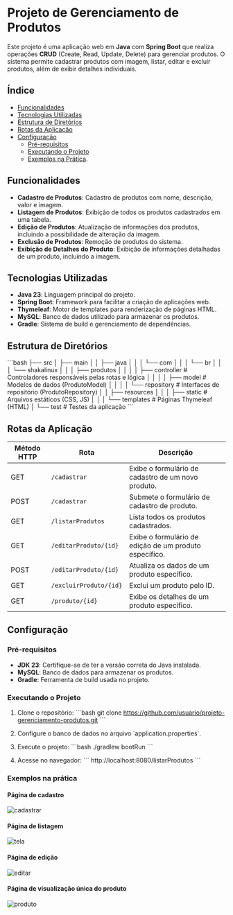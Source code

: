 
# Projeto de Gerenciamento de Produtos

Este projeto é uma aplicação web em **Java** com **Spring Boot** que realiza operações **CRUD** (Create, Read, Update, Delete) para gerenciar produtos. O sistema permite cadastrar produtos com imagem, listar, editar e excluir produtos, além de exibir detalhes individuais.

## Índice
- [Funcionalidades](#funcionalidades)
- [Tecnologias Utilizadas](#tecnologias-utilizadas)
- [Estrutura de Diretórios](#estrutura-de-diretórios)
- [Rotas da Aplicação](#rotas-da-aplicação)
- [Configuração](#configuração)
  - [Pré-requisitos](#pré-requisitos)
  - [Executando o Projeto](#executando-o-projeto)
  - [Exemplos na Prática](#exemplos-na-prática).

## Funcionalidades
- **Cadastro de Produtos**: Cadastro de produtos com nome, descrição, valor e imagem.
- **Listagem de Produtos**: Exibição de todos os produtos cadastrados em uma tabela.
- **Edição de Produtos**: Atualização de informações dos produtos, incluindo a possibilidade de alteração da imagem.
- **Exclusão de Produtos**: Remoção de produtos do sistema.
- **Exibição de Detalhes do Produto**: Exibição de informações detalhadas de um produto, incluindo a imagem.

## Tecnologias Utilizadas
- **Java 23**: Linguagem principal do projeto.
- **Spring Boot**: Framework para facilitar a criação de aplicações web.
- **Thymeleaf**: Motor de templates para renderização de páginas HTML.
- **MySQL**: Banco de dados utilizado para armazenar os produtos.
- **Gradle**: Sistema de build e gerenciamento de dependências.

## Estrutura de Diretórios

\`\`\`bash
├── src
│   ├── main
│   │   ├── java
│   │   │   └── com
│   │   │       └── br
│   │   │           └── shakalinux
│   │   │               ├── produtos
│   │   │               │   ├── controller       # Controladores responsáveis pelas rotas e lógica
│   │   │               │   ├── model            # Modelos de dados (ProdutoModel)
│   │   │               │   └── repository       # Interfaces de repositório (ProdutoRepository)
│   │   ├── resources
│   │   │   ├── static                           # Arquivos estáticos (CSS, JS)
│   │   │   └── templates                        # Páginas Thymeleaf (HTML)
│   └── test                                     # Testes da aplicação
\`\`\`

## Rotas da Aplicação

| Método HTTP | Rota                     | Descrição                                               |
|-------------|--------------------------|---------------------------------------------------------|
| GET         | `/cadastrar`              | Exibe o formulário de cadastro de um novo produto.       |
| POST        | `/cadastrar`              | Submete o formulário de cadastro de produto.            |
| GET         | `/listarProdutos`         | Lista todos os produtos cadastrados.                    |
| GET         | `/editarProduto/{id}`     | Exibe o formulário de edição de um produto específico.  |
| POST        | `/editarProduto/{id}`     | Atualiza os dados de um produto específico.             |
| GET         | `/excluirProduto/{id}`    | Exclui um produto pelo ID.                              |
| GET         | `/produto/{id}`           | Exibe os detalhes de um produto específico.             |

## Configuração

### Pré-requisitos

- **JDK 23**: Certifique-se de ter a versão correta do Java instalada.
- **MySQL**: Banco de dados para armazenar os produtos.
- **Gradle**: Ferramenta de build usada no projeto.

### Executando o Projeto

1. Clone o repositório:
   \`\`\`bash
   git clone https://github.com/usuario/projeto-gerenciamento-produtos.git
   \`\`\`
2. Configure o banco de dados no arquivo \`application.properties\`.
3. Execute o projeto:
   \`\`\`bash
   ./gradlew bootRun
   \`\`\`

4. Acesse no navegador:
   \`\`\`
   http://localhost:8080/listarProdutos
   \`\`\`

### Exemplos na prática 
#### Página de cadastro
![cadastrar](https://github.com/user-attachments/assets/43fdd52c-48e9-415c-9f72-2939912b406e)

#### Página de listagem
![tela](https://github.com/user-attachments/assets/4f825a2c-0687-4eea-865b-b550738e4e7b)

#### Página de edição
![editar](https://github.com/user-attachments/assets/f4783407-22d4-4dc9-8ebe-16ddc2fb8546)


#### Página de visualização única do produto
![produto](https://github.com/user-attachments/assets/16bf761c-6db7-4e53-9ef7-1d75a303630d)


